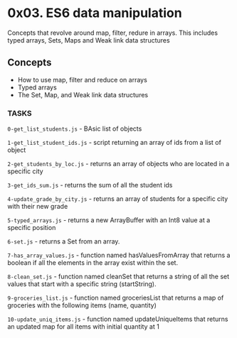 # 0x03. ES6 data manipulation

Concepts that revolve around map, filter, redure in arrays. This includes typed arrays, Sets, Maps and Weak link data structures

## Concepts

- How to use map, filter and reduce on arrays
- Typed arrays
- The Set, Map, and Weak link data structures

### TASKS

`0-get_list_students.js` - BAsic list of objects

`1-get_list_student_ids.js` - script returning an array of ids from a list of object

`2-get_students_by_loc.js` - returns an array of objects who are located in a specific city

`3-get_ids_sum.js` - returns the sum of all the student ids

`4-update_grade_by_city.js` -  returns an array of students for a specific city with their new grade

`5-typed_arrays.js` - returns a new ArrayBuffer with an Int8 value at a specific position

`6-set.js` - returns a Set from an array.

`7-has_array_values.js` - function named hasValuesFromArray that returns a boolean if all the elements in the array exist within the set.

`8-clean_set.js` - function named cleanSet that returns a string of all the set values that start with a specific string (startString).

`9-groceries_list.js` - function named groceriesList that returns a map of groceries with the following items (name, quantity)

`10-update_uniq_items.js` -  function named updateUniqueItems that returns an updated map for all items with initial quantity at 1

